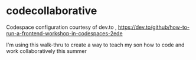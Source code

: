 # codecollaborative

Codespace configuration courtesy of dev.to , https://dev.to/github/how-to-run-a-frontend-workshop-in-codespaces-2ede

I'm using this walk-thru to create a way to teach my son how to code and work collaboratively this summer 
